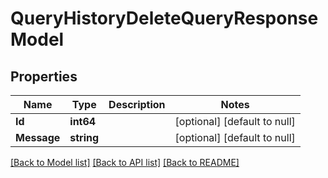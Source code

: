 # QueryHistoryDeleteQueryResponseModel

## Properties
Name | Type | Description | Notes
------------ | ------------- | ------------- | -------------
**Id** | **int64** |  | [optional] [default to null]
**Message** | **string** |  | [optional] [default to null]

[[Back to Model list]](../README.md#documentation-for-models) [[Back to API list]](../README.md#documentation-for-api-endpoints) [[Back to README]](../README.md)


